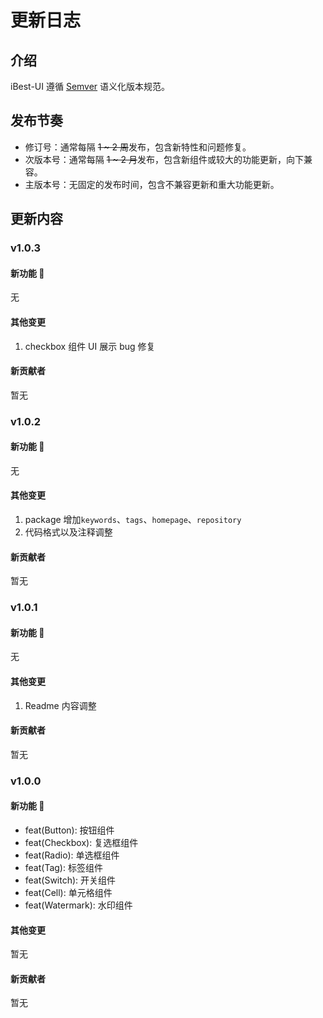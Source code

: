 # 更新日志

## 介绍

iBest-UI 遵循 [Semver](https://semver.org/lang/zh-CN/) 语义化版本规范。

## 发布节奏

- 修订号：通常每隔 ~~1 ~ 2 周~~发布，包含新特性和问题修复。
- 次版本号：通常每隔 ~~1 ~ 2 月~~发布，包含新组件或较大的功能更新，向下兼容。
- 主版本号：无固定的发布时间，包含不兼容更新和重大功能更新。

## 更新内容

### v1.0.3

#### 新功能 🎉

无

#### 其他变更

1. checkbox 组件 UI 展示 bug 修复

#### 新贡献者

暂无

### v1.0.2

#### 新功能 🎉

无

#### 其他变更

1. package 增加`keywords`、`tags`、`homepage`、`repository`
2. 代码格式以及注释调整

#### 新贡献者

暂无

### v1.0.1

#### 新功能 🎉

无

#### 其他变更

1. Readme 内容调整

#### 新贡献者

暂无

### v1.0.0

#### 新功能 🎉

- feat(Button): 按钮组件
- feat(Checkbox): 复选框组件
- feat(Radio): 单选框组件
- feat(Tag): 标签组件
- feat(Switch): 开关组件
- feat(Cell): 单元格组件
- feat(Watermark): 水印组件

#### 其他变更

暂无

#### 新贡献者

暂无
